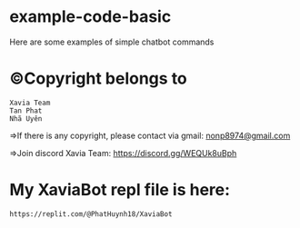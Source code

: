 # example-code-basic

Here are some examples of simple chatbot commands

# ©Copyright belongs to 
    Xavia Team
    Tan Phat 
    Nhã Uyên
=>If there is any copyright, please contact via gmail: nonp8974@gmail.com

=>Join discord Xavia Team: https://discord.gg/WEQUk8uBph
# My XaviaBot repl file is here: 
    https://replit.com/@PhatHuynh18/XaviaBot
